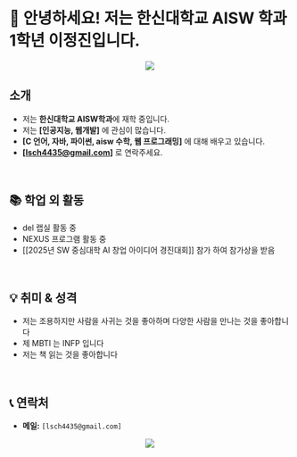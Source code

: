 # 👋 안녕하세요! 저는 한신대학교 AISW 학과 1학년 이정진입니다.

<p align="center">
  <img src="https://capsule-render.vercel.app/api?type=waving&color=auto&height=200&section=header&text=Jeongjin's%20Profile&fontSize=90" />
</p>

## 소개

-  저는 **한신대학교 AISW학과**에 재학 중입니다.
-  저는 **[인공지능, 웹개발]** 에 관심이 많습니다.
-  **[C 언어, 자바, 파이썬, aisw 수학, 웹 프로그래밍]** 에 대해 배우고 있습니다.
-  **[lsch4435@gmail.com]** 로 연락주세요.

<br/>

## 📚 학업 외 활동  
- del 랩실 활동 중
- NEXUS 프로그램  활동 중
- [[2025년 SW 중심대학 AI 창업 아이디어 경진대회]] 참가 하여 참가상을 받음

  
<br/>

## 💡 취미 & 성격  

 - 저는 조용하지만 사람을 사귀는 것을 좋아하며 다양한 사람을 만나는 것을 좋아합니다
 - 제 MBTI 는 INFP 입니다
 - 저는 책 읽는 것을 좋아합니다 


<br/>

## 📞 연락처

- **메일:** `[lsch4435@gmail.com]`


<p align="center">
  <img src="https://capsule-render.vercel.app/api?type=waving&color=auto&height=150&section=footer"/>
</p>


<!--
**lsch4435-code/lsch4435-code** is a ✨ _special_ ✨ repository because its `README.md` (this file) appears on your GitHub profile.

Here are some ideas to get you started:

- 🔭 I’m currently working on ...
- 🌱 I’m currently learning ...
- 👯 I’m looking to collaborate on ...
- 🤔 I’m looking for help with ...
- 💬 Ask me about ...
- 📫 How to reach me: ...
- 😄 Pronouns: ...
- ⚡ Fun fact: ...
-->
